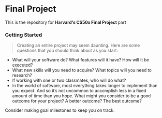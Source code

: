 # Final Project
This is the repository for **Harvard's CS50x Final Project** part


### Getting Started
> Creating an entire project may seem daunting. Here are some questions that you should think about as you start:

+ What will your software do? What features will it have? How will it be executed?
+ What new skills will you need to acquire? What topics will you need to research?
+ If working with one or two classmates, who will do what?
+ In the world of software, most everything takes longer to implement than you expect. And so it’s not uncommon to accomplish less in a fixed amount of time than you hope. What might you consider to be a good outcome for your project? A better outcome? The best outcome?

Consider making goal milestones to keep you on track.